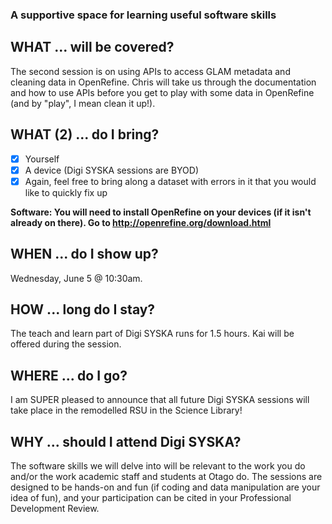 ### A supportive space for learning useful software skills

## WHAT ... will be covered?
The second session is on using APIs to access GLAM metadata and cleaning data in OpenRefine. Chris will take us through the documentation and how to use APIs before you get to play with some data in OpenRefine (and by "play", I mean clean it up!).   

## WHAT (2) ... do I bring?
- [x]  Yourself
- [x]  A device (Digi SYSKA sessions are BYOD)
- [x]  Again, feel free to bring along a dataset with errors in it that you would like to quickly fix up

**Software: You will need to install OpenRefine on your devices (if it isn't already on there). Go to http://openrefine.org/download.html**

## WHEN ... do I show up?
Wednesday, June 5 @ 10:30am. 

## HOW ... long do I stay?
The teach and learn part of Digi SYSKA runs for 1.5 hours. Kai will be offered during the session.

## WHERE ... do I go?
I am SUPER pleased to announce that all future Digi SYSKA sessions will take place in the remodelled RSU in the Science Library!

## WHY ... should I attend Digi SYSKA?
The software skills we will delve into will be relevant to the work you do and/or the work academic staff and students at Otago do. The sessions are designed to be hands-on and fun (if coding and data manipulation are your idea of fun), and your participation can be cited in your Professional Development Review. 

